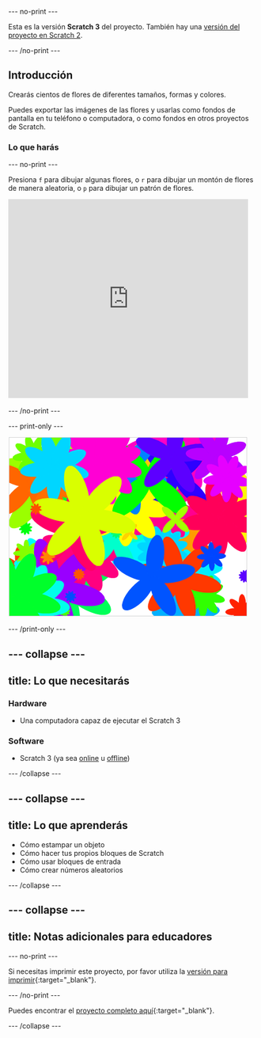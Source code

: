 --- no-print ---

Esta es la versión **Scratch 3** del proyecto. También hay una [versión del proyecto en Scratch 2](https://projects.raspberrypi.org/es-LA/projects/flower-generator-scratch2).

--- /no-print ---

## Introducción

Crearás cientos de flores de diferentes tamaños, formas y colores.

Puedes exportar las imágenes de las flores y usarlas como fondos de pantalla en tu teléfono o computadora, o como fondos en otros proyectos de Scratch.

### Lo que harás

--- no-print ---

Presiona `f` para dibujar algunas flores, o `r` para dibujar un montón de flores de manera aleatoria, o `p` para dibujar un patrón de flores.

<div class="scratch-preview">
  <iframe allowtransparency="true" width="485" height="402" src="https://scratch.mit.edu/projects/embed/476255406/?autostart=false" frameborder="0" scrolling="no"></iframe>
</div>

--- /no-print ---

--- print-only ---

![flores aleatorias](images/flower-random.png)

--- /print-only ---

--- collapse ---
---
title: Lo que necesitarás
---

### Hardware

+ Una computadora capaz de ejecutar el Scratch 3

### Software

+ Scratch 3 (ya sea [online](https://rpf.io/scratch-on) u [offline](https://rpf.io/scratch-off))

--- /collapse ---

--- collapse ---
---
title: Lo que aprenderás
---

+ Cómo estampar un objeto 
+ Cómo hacer tus propios bloques de Scratch
+ Cómo usar bloques de entrada 
+ Cómo crear números aleatorios 

--- /collapse ---

--- collapse ---
---
title: Notas adicionales para educadores
---

--- no-print ---

Si necesitas imprimir este proyecto, por favor utiliza la [versión para imprimir](https://projects.raspberrypi.org/es-LA/projects/flower-generator/print){:target="_blank"}.

--- /no-print ---

Puedes encontrar el [proyecto completo aquí](https://rpf.io/p/es-LA/flower-generator-get){:target="_blank"}.

--- /collapse ---